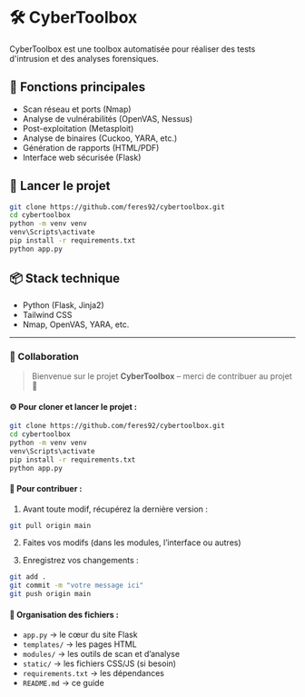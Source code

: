 
# 🛠️ CyberToolbox

CyberToolbox est une toolbox automatisée pour réaliser des tests d'intrusion et des analyses forensiques.

## 🚀 Fonctions principales

- Scan réseau et ports (Nmap)
- Analyse de vulnérabilités (OpenVAS, Nessus)
- Post-exploitation (Metasploit)
- Analyse de binaires (Cuckoo, YARA, etc.)
- Génération de rapports (HTML/PDF)
- Interface web sécurisée (Flask)



## 🧰 Lancer le projet

```bash
git clone https://github.com/feres92/cybertoolbox.git
cd cybertoolbox
python -m venv venv
venv\Scripts\activate
pip install -r requirements.txt
python app.py
```

## 📦 Stack technique

- Python (Flask, Jinja2)
- Tailwind CSS
- Nmap, OpenVAS, YARA, etc.

---

### 👥 Collaboration

> Bienvenue sur le projet **CyberToolbox** – merci de contribuer au projet 💪

#### ⚙️ Pour cloner et lancer le projet :

```bash
git clone https://github.com/feres92/cybertoolbox.git
cd cybertoolbox
python -m venv venv
venv\Scripts\activate
pip install -r requirements.txt
python app.py
```

#### 🔁 Pour contribuer :

1. Avant toute modif, récupérez la dernière version :
```bash
git pull origin main
```

2. Faites vos modifs (dans les modules, l’interface ou autres)

3. Enregistrez vos changements :
```bash
git add .
git commit -m "votre message ici"
git push origin main
```

#### 📂 Organisation des fichiers :

- `app.py` → le cœur du site Flask
- `templates/` → les pages HTML
- `modules/` → les outils de scan et d’analyse
- `static/` → les fichiers CSS/JS (si besoin)
- `requirements.txt` → les dépendances
- `README.md` → ce guide
